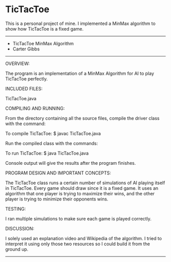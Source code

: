 # TicTacToe
This is a personal project of mine. I implemented a MinMax algorithm to show how TicTacToe is a fixed game.
****************
* TicTacToe MinMax Algorithm
* Carter Gibbs
**************** 

OVERVIEW:

The program is an implementation of a MinMax Algorithm for AI to play TicTacToe perfectly.


INCLUDED FILES:

TicTacToe.java

COMPILING AND RUNNING:


 From the directory containing all the source files, compile
 the driver class with the command:

 To compile TicTacToe:
$ javac TicTacToe.java

 Run the compiled class with the commands:

 To run TicTacToe:
$ java TicTacToe.java

 Console output will give the results after the program finishes.

PROGRAM DESIGN AND IMPORTANT CONCEPTS:

The TicTacToe class runs a certain number of simulations of AI playing itself in TicTacToe. Every game should draw since it is a fixed game.
It uses an algorithm that one player is trying to maximize their wins, and the other player is trying to minimize their opponents wins.

TESTING:

I ran multiple simulations to make sure each game is played correctly.

DISCUSSION:
 
I solely used an explanation video and Wikipedia of the algorithm. I tried to interpret it using only those two resources so I could build it from the ground up.

----------------------------------------------------------------------------
